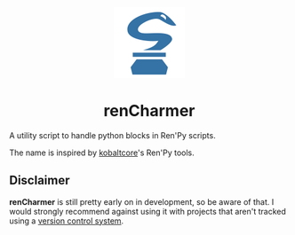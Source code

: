 <p align="center">
  <img width="128" height="128" src="https://github.com/GimmiRuski/rencharmer/blob/main/icon.svg">
</p>

<h1 align="center">renCharmer</h1>

A utility script to handle python blocks in Ren'Py scripts.

The name is inspired by [kobaltcore](https://github.com/kobaltcore)'s Ren'Py tools.

## Disclaimer

**renCharmer** is still pretty early on in development, so be aware of that. I would strongly recommend against using it with projects that aren't tracked using a [version control system](https://git-scm.com/https://git-scm.com/).
